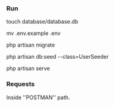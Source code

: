 ### Run

touch database/database.db

mv .env.example .env

php artisan migrate

php artisan db:seed --class=UserSeeder

php artisan serve

### Requests

Inside ''POSTMAN'' path.
